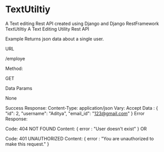 # TextUtiltiy
A Text editing Rest API created using Django and Django RestFramework
TextUtiltiy
A Text Editing Utility Rest API

Example Returns json data about a single user.

URL

/employe

Method:

GET

Data Params

None

Success Response: Content-Type: application/json Vary: Accept Data : { "id": 2, "username": "Aditya", "email_id": "123@gmail.com" } Error Response:

Code: 404 NOT FOUND Content: { error : "User doesn't exist" } OR

Code: 401 UNAUTHORIZED Content: { error : "You are unauthorized to make this request." }
